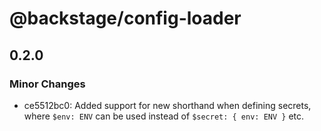 # @backstage/config-loader

## 0.2.0
### Minor Changes

- ce5512bc0: Added support for new shorthand when defining secrets, where `$env: ENV` can be used instead of `$secret: { env: ENV }` etc.
